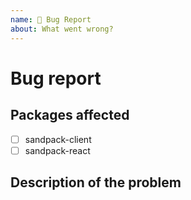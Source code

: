 ```yaml
---
name: 🐛 Bug Report
about: What went wrong?
---
```


# Bug report

## Packages affected

- [ ] sandpack-client
- [ ] sandpack-react

## Description of the problem
